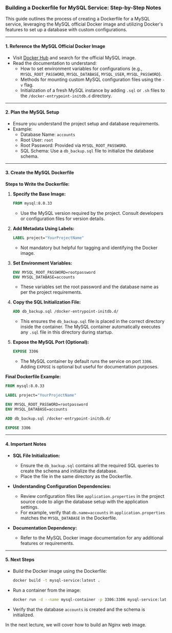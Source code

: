 ### Building a Dockerfile for MySQL Service: Step-by-Step Notes

This guide outlines the process of creating a Dockerfile for a MySQL service, leveraging the MySQL official Docker image and utilizing Docker's features to set up a database with custom configurations.

---

#### **1. Reference the MySQL Official Docker Image**
- Visit [Docker Hub](https://hub.docker.com/) and search for the official MySQL image.
- Read the documentation to understand:
  - How to set environment variables for configurations (e.g., `MYSQL_ROOT_PASSWORD`, `MYSQL_DATABASE`, `MYSQL_USER`, `MYSQL_PASSWORD`).
  - Methods for mounting custom MySQL configuration files using the `-v` flag.
  - Initialization of a fresh MySQL instance by adding `.sql` or `.sh` files to the `/docker-entrypoint-initdb.d` directory.

---

#### **2. Plan the MySQL Setup**
- Ensure you understand the project setup and database requirements.
- Example:
  - Database Name: `accounts`
  - Root User: `root`
  - Root Password: Provided via `MYSQL_ROOT_PASSWORD`.
  - SQL Schema: Use a `db_backup.sql` file to initialize the database schema.

---

#### **3. Create the MySQL Dockerfile**
**Steps to Write the Dockerfile:**
1. **Specify the Base Image:**
   ```dockerfile
   FROM mysql:8.0.33
   ```
   - Use the MySQL version required by the project. Consult developers or configuration files for version details.

2. **Add Metadata Using Labels:**
   ```dockerfile
   LABEL project="YourProjectName"
   ```
   - Not mandatory but helpful for tagging and identifying the Docker image.

3. **Set Environment Variables:**
   ```dockerfile
   ENV MYSQL_ROOT_PASSWORD=rootpassword
   ENV MYSQL_DATABASE=accounts
   ```
   - These variables set the root password and the database name as per the project requirements.

4. **Copy the SQL Initialization File:**
   ```dockerfile
   ADD db_backup.sql /docker-entrypoint-initdb.d/
   ```
   - This ensures the `db_backup.sql` file is placed in the correct directory inside the container. The MySQL container automatically executes any `.sql` file in this directory during startup.

5. **Expose the MySQL Port (Optional):**
   ```dockerfile
   EXPOSE 3306
   ```
   - The MySQL container by default runs the service on port `3306`. Adding `EXPOSE` is optional but useful for documentation purposes.

**Final Dockerfile Example:**
```dockerfile
FROM mysql:8.0.33

LABEL project="YourProjectName"

ENV MYSQL_ROOT_PASSWORD=rootpassword
ENV MYSQL_DATABASE=accounts

ADD db_backup.sql /docker-entrypoint-initdb.d/

EXPOSE 3306
```

---

#### **4. Important Notes**
- **SQL File Initialization:** 
  - Ensure the `db_backup.sql` contains all the required SQL queries to create the schema and initialize the database.
  - Place the file in the same directory as the Dockerfile.

- **Understanding Configuration Dependencies:**
  - Review configuration files like `application.properties` in the project source code to align the database setup with the application settings.
  - For example, verify that `db.name=accounts` in `application.properties` matches the `MYSQL_DATABASE` in the Dockerfile.

- **Documentation Dependency:** 
  - Refer to the MySQL Docker image documentation for any additional features or requirements.

---

#### **5. Next Steps**
- Build the Docker image using the Dockerfile:
  ```bash
  docker build -t mysql-service:latest .
  ```
- Run a container from the image:
  ```bash
  docker run -d --name mysql-container -p 3306:3306 mysql-service:latest
  ```
- Verify that the database `accounts` is created and the schema is initialized.

In the next lecture, we will cover how to build an Nginx web image.

